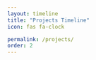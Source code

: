 ```yaml
---
layout: timeline
title: "Projects Timeline"
icon: fas fa-clock

permalink: /projects/
order: 2
---
```


<!-- Content is handled by the `timeline.html` layout -->
